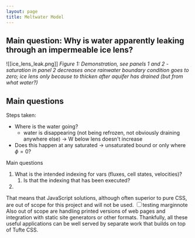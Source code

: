```yaml
---
layout: page
title: Meltwater Model 
---
```


## Main question: Why is water apparently leaking through an impermeable ice lens?

![[ice_lens_leak.png]]
*Figure 1: Demonstration, see panels 1 and 2 - saturation in panel 2 decreases once rainwater boundary condition goes to zero; ice lens only because to thicken after aquifer has drained (but from what water?)*

## Main questions

Steps taken:

- Where is the water going?
	- water is disappearing (not being refrozen, not obviously draining anywhere else) -> W below lens doesn't increase 
- Does this happen at any saturated -> unsaturated bound or only where $\phi=0$?


Main questions
1. What is the intended indexing for vars (fluxes, cell states, velocities)?
	1. Is that the indexing that has been executed?
2. 




That means that JavaScript solutions, although often superior to pure CSS, are out of scope for this project and will not be used.<label for="mn-1" class="margin-toggle"></label>
<input type="checkbox" id="mn-1" class="margin-toggle"/><span class="marginnote">testing marginnote</span> Also out of scope are handling printed versions of web pages and integration with static site generators or other formats. Thankfully, all these useful applications can be well served by separate work that builds on top of Tufte CSS.